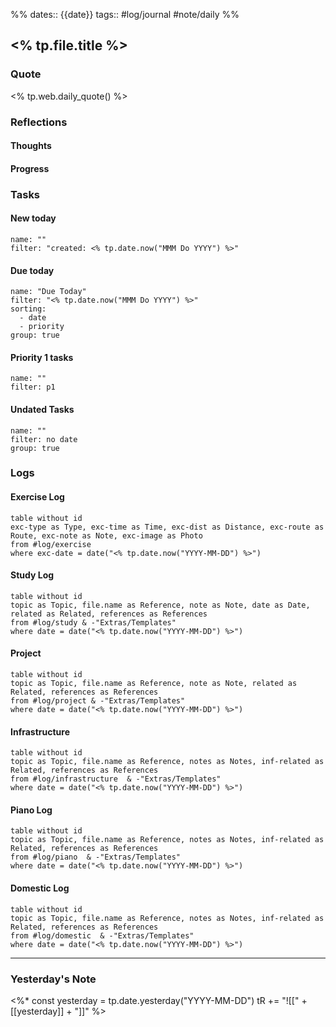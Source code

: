 %%
dates:: {{date}}
tags:: #log/journal #note/daily 
%%
## <% tp.file.title %>

### Quote

<% tp.web.daily_quote() %>

### Reflections
#### Thoughts
#### Progress

### Tasks

#### New today


```todoist
name: ""
filter: "created: <% tp.date.now("MMM Do YYYY") %>"
```



#### Due today

```todoist
name: "Due Today"
filter: "<% tp.date.now("MMM Do YYYY") %>"
sorting: 
  - date
  - priority
group: true
```

#### Priority 1 tasks

```todoist
name: ""
filter: p1
```

#### Undated Tasks
```todoist
name: ""
filter: no date
group: true
```

### Logs
#### Exercise Log
```dataview
table without id
exc-type as Type, exc-time as Time, exc-dist as Distance, exc-route as Route, exc-note as Note, exc-image as Photo
from #log/exercise 
where exc-date = date("<% tp.date.now("YYYY-MM-DD") %>")
```
#### Study Log
```dataview
table without id
topic as Topic, file.name as Reference, note as Note, date as Date, related as Related, references as References
from #log/study & -"Extras/Templates"
where date = date("<% tp.date.now("YYYY-MM-DD") %>")
```

#### Project

```dataview
table without id
topic as Topic, file.name as Reference, note as Note, related as Related, references as References
from #log/project & -"Extras/Templates"
where date = date("<% tp.date.now("YYYY-MM-DD") %>")
```

#### Infrastructure
```dataview
table without id
topic as Topic, file.name as Reference, notes as Notes, inf-related as Related, references as References
from #log/infrastructure  & -"Extras/Templates"
where date = date("<% tp.date.now("YYYY-MM-DD") %>")
```


#### Piano Log
```dataview
table without id
topic as Topic, file.name as Reference, notes as Notes, inf-related as Related, references as References
from #log/piano  & -"Extras/Templates"
where date = date("<% tp.date.now("YYYY-MM-DD") %>")
```

#### Domestic Log
```dataview
table without id
topic as Topic, file.name as Reference, notes as Notes, inf-related as Related, references as References
from #log/domestic  & -"Extras/Templates"
where date = date("<% tp.date.now("YYYY-MM-DD") %>")
```

---
### Yesterday's Note

<%*
const yesterday = tp.date.yesterday("YYYY-MM-DD")
tR += "![[" + [[yesterday]] + "]]"
%>


